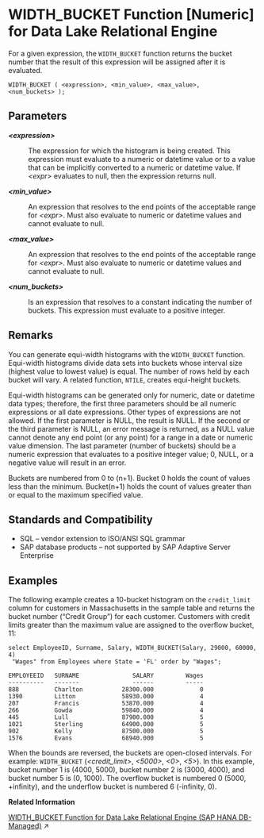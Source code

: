 <!-- loioa591658384f21015a3a2e821679c9000 -->

# WIDTH\_BUCKET Function \[Numeric\] for Data Lake Relational Engine

For a given expression, the `WIDTH_BUCKET` function returns the bucket number that the result of this expression will be assigned after it is evaluated.



```
WIDTH_BUCKET ( <expression>, <min_value>, <max_value>, <num_buckets> );
```



<a name="loioa591658384f21015a3a2e821679c9000__WIDTH_BUCKET_parm1"/>

## Parameters


<dl>
<dt><b>

*<expression\>*

</b></dt>
<dd>

The expression for which the histogram is being created. This expression must evaluate to a numeric or datetime value or to a value that can be implicitly converted to a numeric or datetime value. If *<expr\>* evaluates to null, then the expression returns null.



</dd><dt><b>

*<min\_value\>*

</b></dt>
<dd>

An expression that resolves to the end points of the acceptable range for *<expr\>*. Must also evaluate to numeric or datetime values and cannot evaluate to null.



</dd><dt><b>

*<max\_value\>*

</b></dt>
<dd>

An expression that resolves to the end points of the acceptable range for *<expr\>*. Must also evaluate to numeric or datetime values and cannot evaluate to null.



</dd><dt><b>

*<num\_buckets\>*

</b></dt>
<dd>

Is an expression that resolves to a constant indicating the number of buckets. This expression must evaluate to a positive integer.



</dd>
</dl>



<a name="loioa591658384f21015a3a2e821679c9000__WIDTH_BUCKET_remarks1"/>

## Remarks

You can generate equi-width histograms with the `WIDTH_BUCKET` function. Equi-width histograms divide data sets into buckets whose interval size \(highest value to lowest value\) is equal. The number of rows held by each bucket will vary. A related function, `NTILE`, creates equi-height buckets.

Equi-width histograms can be generated only for numeric, date or datetime data types; therefore, the first three parameters should be all numeric expressions or all date expressions. Other types of expressions are not allowed. If the first parameter is NULL, the result is NULL. If the second or the third parameter is NULL, an error message is returned, as a NULL value cannot denote any end point \(or any point\) for a range in a date or numeric value dimension. The last parameter \(number of buckets\) should be a numeric expression that evaluates to a positive integer value; 0, NULL, or a negative value will result in an error.

Buckets are numbered from 0 to \(n+1\). Bucket 0 holds the count of values less than the minimum. Bucket\(n+1\) holds the count of values greater than or equal to the maximum specified value.



<a name="loioa591658384f21015a3a2e821679c9000__WIDTH_BUCKET_standards1"/>

## Standards and Compatibility

-   SQL – vendor extension to ISO/ANSI SQL grammar
-   SAP database products – not supported by SAP Adaptive Server Enterprise



<a name="loioa591658384f21015a3a2e821679c9000__WIDTH_BUCKET_examples1"/>

## Examples

The following example creates a 10-bucket histogram on the `credit_limit` column for customers in Massachusetts in the sample table and returns the bucket number \(“Credit Group”\) for each customer. Customers with credit limits greater than the maximum value are assigned to the overflow bucket, 11:

```
select EmployeeID, Surname, Salary, WIDTH_BUCKET(Salary, 29000, 60000, 4)
 "Wages" from Employees where State = 'FL' order by "Wages";
```

```
EMPLOYEEID   SURNAME               SALARY         Wages
----------   -------               ------         -----
888          Charlton           28300.000             0
1390         Litton             58930.000             4
207          Francis            53870.000             4
266          Gowda              59840.000             4
445          Lull               87900.000             5
1021         Sterling           64900.000             5
902          Kelly              87500.000             5
1576         Evans              68940.000             5
```

When the bounds are reversed, the buckets are open-closed intervals. For example: `WIDTH_BUCKET` \(*<credit\_limit\>*, *<5000\>*, *<0\>*, *<5\>*\). In this example, bucket number 1 is \(4000, 5000\), bucket number 2 is \(3000, 4000\), and bucket number 5 is \(0, 1000\). The overflow bucket is numbered 0 \(5000, +infinity\), and the underflow bucket is numbered 6 \(-infinity, 0\).

**Related Information**  


[WIDTH_BUCKET Function for Data Lake Relational Engine (SAP HANA DB-Managed)](https://help.sap.com/viewer/a898e08b84f21015969fa437e89860c8/2024_3_QRC/en-US/69892e4fa52c4ad885c269d8009f06c3.html "For a given expression, the WIDTH_BUCKET function returns the bucket number that the result of this expression will be assigned after it is evaluated.") :arrow_upper_right:

